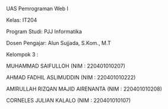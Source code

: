UAS Pemrograman Web I

Kelas: IT204

Program Studi: PJJ Informatika

Dosen Pengajar: Alun Sujjada, S.Kom., M.T

Kelompok 3 :

MUHAMMAD SAIFULLOH (NIM : 220401010207)

AHMAD FADHIL ASLIMUDDIN (NIM : 220401010222)

AMIRULLAH RIZQAN MAJID AIRENANTA (NIM : 220401010208)

CORNELES JULIAN KALALO (NIM : 220401010107)
